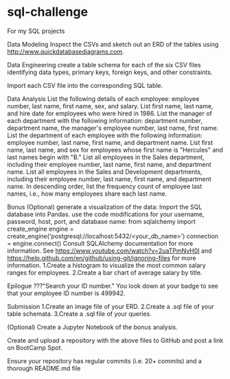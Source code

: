 # sql-challenge
For my SQL projects


Data Modeling
Inspect the CSVs and sketch out an ERD of the tables using  http://www.quickdatabasediagrams.com.

Data Engineering
create a table schema for each of the six CSV files identifying data types, primary keys, foreign keys, and other constraints.

Import each CSV file into the corresponding SQL table. 


Data Analysis
List the following details of each employee: employee number, last name, first name, sex, and salary.
List first name, last name, and hire date for employees who were hired in 1986.
List the manager of each department with the following information: department number, department name, the manager's employee number, last name, first name.
List the department of each employee with the following information: employee number, last name, first name, and department name.
List first name, last name, and sex for employees whose first name is "Hercules" and last names begin with "B."
List all employees in the Sales department, including their employee number, last name, first name, and department name.
List all employees in the Sales and Development departments, including their employee number, last name, first name, and department name.
In descending order, list the frequency count of employee last names, i.e., how many employees share each last name.

Bonus (Optional)
generate a visualization of the data:
Import the SQL database into Pandas. 
use the code modifications for your username, password, host, port, and database name:
from sqlalchemy import create_engine
engine = create_engine('postgresql://localhost:5432/<your_db_name>')
connection = engine.connect()
Consult SQLAlchemy documentation for more information.
See https://www.youtube.com/watch?v=2uaTPmNvH0I and https://help.github.com/en/github/using-git/ignoring-files for more information.
1.Create a histogram to visualize the most common salary ranges for employees.
2.Create a bar chart of average salary by title.

Epilogue
???"Search your ID number." You look down at your badge to see that your employee ID number is 499942.

Submission
1.Create an image file of your ERD.
2.Create a .sql file of your table schemata.
3.Create a .sql file of your queries.


(Optional) Create a Jupyter Notebook of the bonus analysis.


Create and upload a repository with the above files to GitHub and post a link on BootCamp Spot.


Ensure your repository has regular commits (i.e. 20+ commits) and a thorough README.md file
